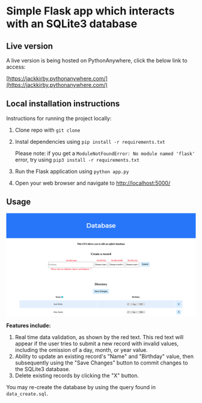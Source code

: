 # Simple Flask app which interacts with an SQLite3 database

## Live version
A live version is being hosted on PythonAnywhere, click the below link to access:

[https://jackkirby.pythonanywhere.com/](https://jackkirby.pythonanywhere.com/)

## Local installation instructions
Instructions for running the project locally: 

1. Clone repo with `git clone`
2. Instal dependencies using `pip install -r requirements.txt`

    Please note: if you get a `ModuleNotFoundError: No module named 'flask'` error, try using `pip3 install -r requirements.txt`

2. Run the Flask application using `python app.py`
3. Open your web browser and navigate to [http://localhost:5000/](http://localhost:5000/)

## Usage

![Screenshot of interface](/sqlite3-gui-screenshot.png)

**Features include:**
1. Real time data validation, as shown by the red text. This red text will appear if the user tries to submit a new record with invalid values, including the omission of a day, month, or year value.
2. Ability to update an existing record's "Name" and "Birthday" value, then subsequently using the "Save Changes" button to commit changes to the SQLite3 database. 
3. Delete existing records by clicking the "X" button. 

You may re-create the database by using the query found in `data_create.sql`.

